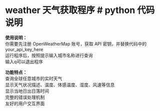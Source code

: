# weather 天气获取程序 # python 代码说明
**使用说明：**   
你需要先注册 OpenWeatherMap 账号，获取 API 密钥，并替换代码中的your_api_key_here  
运行程序后，按照提示输入城市名称进行查询  
输入q可以退出程序  

**功能特点：**  
查询全球任意城市的实时天气  
显示天气状况描述、温度、体感温度、湿度、风速等信息  
显示当地日出日落时间  
完整的错误处理机制  
友好的用户交互界面  
